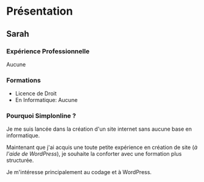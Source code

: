 # Présentation

## Sarah 

### Expérience Professionnelle

Aucune

### Formations

* Licence de Droit  
* En Informatique: Aucune  

### Pourquoi Simplonline ?

Je me suis lancée dans la création d'un site internet sans aucune base en informatique.

Maintenant que j'ai acquis une toute petite expérience en création de site (*à l'aide de WordPress*), je souhaite la conforter avec une formation plus structurée.

Je m'intéresse principalement au codage et à WordPress.